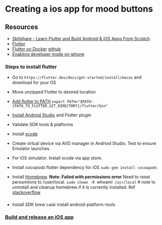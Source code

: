 # Creating a ios app for mood buttons

## Resources

- [Skillshare - Learn Flutter and Build Android & iOS Apps From Scratch](https://www.skillshare.com/classes/Learn-Flutter-and-Build-Android-iOS-Apps-From-Scratch/928312980/projects?via=custom-lists)
- [Flutter](https://flutter.dev/)
- [Flutter on Docker](https://blog.codemagic.io/how-to-dockerize-flutter-apps/) [github](https://github.com/sbis04/flutter_docker)
- [Enabling developer mode on iphone](https://www.wikihow.com/Enable-Developer-Mode-on-an-iPhone)

### Steps to install flutter

- Go to `https://flutter.dev/docs/get-started/install/macos` and download for your OS
- Move unzipped Flutter to desired location
- [Add flutter to PATH](https://flutter.dev/docs/get-started/install/macos#update-your-path)
`export PATH="$PATH:[PATH_TO_FLUTTER_GIT_DIRECTORY]/flutter/bin"`
- [Install Android Studio](https://developer.android.com/studio/install) and Flutter plugin
- Validate SDK tools & platforms
- Install [xcode](https://flutter.dev/docs/get-started/install/macos)
- Create virtual device via AVD manager in Andriod Studio. Test to ensure Emulator launches.
- For iOS simulator. Install xcode via app store.
- Install cocopods flutter dependency for iOS
`sudo gem install cocoapods`

- Install [Homebrew](https://brew.sh/).
**Note: Failed with permissions error**
Need to reset perssmiions to /user/local.
`sudo chown -R `whoami` /usr/local` # note to uninstall and cleanup homebrew if it is currently installed.
Ref [stackoverflow](https://stackoverflow.com/questions/26519394/permissions-error-while-installing-homebrew)

###
- Install SDK
brew cask install android-platform-tools

### [Build and release an iOS app](https://flutter.dev/docs/deployment/ios)
